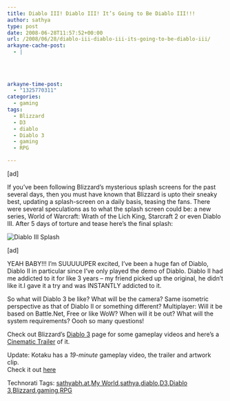 ```yaml
---
title: Diablo III! Diablo III! It’s Going to Be Diablo III!!!
author: sathya
type: post
date: 2008-06-28T11:57:52+00:00
url: /2008/06/28/diablo-iii-diablo-iii-its-going-to-be-diablo-iii/
arkayne-cache-post:
  - |
    
    
    
    
arkayne-time-post:
  - "1325770311"
categories:
  - gaming
tags:
  - Blizzard
  - D3
  - diablo
  - Diablo 3
  - gaming
  - RPG

---
```

[ad]

If you’ve been following Blizzard’s mysterious splash screens for the past several days, then you must have known that Blizzard is upto their sneaky best, updating a splash-screen on a daily basis, teasing the fans. There were several speculations as to what the splash screen could be: a new series, World of Warcraft: Wrath of the Lich King, Starcraft 2 or even Diablo III. After 5 days of torture and tease here’s the final splash:

![Diablo III Splash][1] 

[ad]

YEAH BABY!!! I&#8217;m SUUUUUPER excited, I&#8217;ve been a huge fan of Diablo, Diablo II in particular since I&#8217;ve only played the demo of Diablo. Diablo II had me addicted to it for like 3 years &#8211; my friend picked up the original, he didn&#8217;t like it.I gave it a try and was INSTANTLY addicted to it.

So what will Diablo 3 be like? What will be the camera? Same isometric perspective as that of Diablo II or something different? Multiplayer: Will it be based on Battle.Net, Free or like WoW? When will it be out? What will the system requirements? Oooh so many questions!

Check out Blizzard&#8217;s [Diablo 3][2] page for some gameplay videos and here&#8217;s a [Cinematic Trailer][3] of it.

Update: Kotaku has a _19-minute_ gameplay video, the trailer and artwork clip.  
Check it out [here][4]

<div id="scid:0767317B-992E-4b12-91E0-4F059A8CECA8:43851322-20b0-4a07-9aaa-0651cd68244e" class="wlWriterSmartContent" style="padding-right: 0px; display: inline; padding-left: 0px; float: none; padding-bottom: 0px; margin: 0px; padding-top: 0px">
  Technorati Tags: <a rel="tag" href="http://technorati.com/tags/sathyabh.at">sathyabh.at</a>,<a rel="tag" href="http://technorati.com/tags/My+World">My World</a>,<a rel="tag" href="http://technorati.com/tags/sathya">sathya</a>,<a rel="tag" href="http://technorati.com/tags/diablo">diablo</a>,<a rel="tag" href="http://technorati.com/tags/D3">D3</a>,<a rel="tag" href="http://technorati.com/tags/Diablo+3">Diablo 3</a>,<a rel="tag" href="http://technorati.com/tags/Blizzard">Blizzard</a>,<a rel="tag" href="http://technorati.com/tags/gaming">gaming</a>,<a rel="tag" href="http://technorati.com/tags/RPG">RPG</a>
</div>

 [1]: http://farm4.static.flickr.com/3143/2618270784_5fc1f1ac10_m.jpg
 [2]: http://eu.blizzard.com/diablo3/
 [3]: http://www.youtube.com/watch?v=EgbUSsblCSQ
 [4]: http://kotaku.com/5020479/diablo-iii-videos-trailer-gameplay-footage
